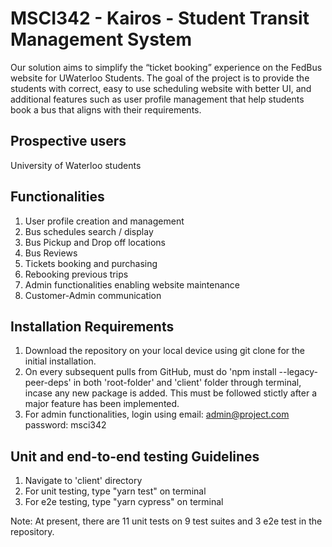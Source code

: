 # MSCI342 - Kairos - Student Transit Management System
Our solution aims to simplify the “ticket booking” experience on the FedBus website for UWaterloo Students. The goal of the project is to provide the students with correct, easy to use scheduling website with better UI, and additional features such as user profile management that help students book a bus that aligns with their requirements. 


##  Prospective users
University of Waterloo students


## Functionalities
1. User profile creation and management
2. Bus schedules search / display
3. Bus Pickup and Drop off locations
4. Bus Reviews
5. Tickets booking and purchasing
6. Rebooking previous trips
7. Admin functionalities enabling website maintenance
8. Customer-Admin communication


## Installation Requirements
1. Download the repository on your local device using git clone for the initial installation.
2. On every subsequent pulls from GitHub, must do 'npm install --legacy-peer-deps' in both 'root-folder' and 'client' folder through terminal, incase any new package is added. This must be followed stictly after a major feature has been implemented.  
3. For admin functionalities, login using email: admin@project.com password: msci342


## Unit and end-to-end testing Guidelines
1. Navigate to 'client' directory
2. For unit testing, type "yarn test" on terminal
3. For e2e testing, type "yarn cypress" on terminal

Note: At present, there are 11 unit tests on 9 test suites and 3 e2e test in the repository.
